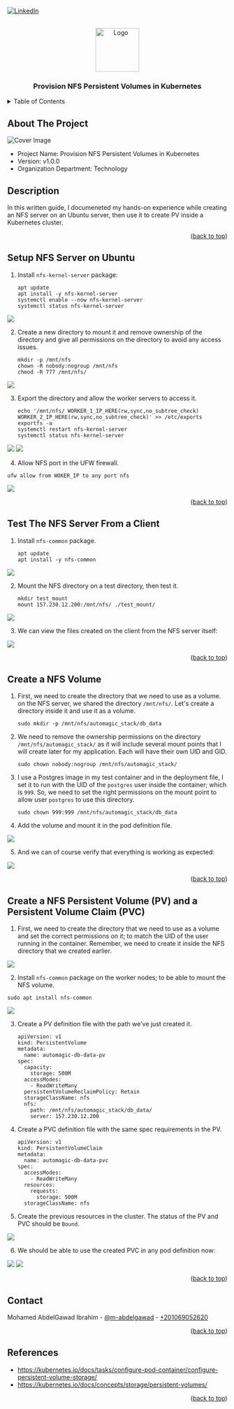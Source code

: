 <a name="readme-top"></a>

[![LinkedIn][linkedin-shield]][linkedin-url]



<!-- PROJECT LOGO -->
<br />
<div align="center">
  <img src="readme_files/logo.png" alt="Logo" width="100">
  <h3 align="center">Provision NFS Persistent Volumes in Kubernetes</h3>
</div>



<!-- TABLE OF CONTENTS -->
<details>
  <summary>Table of Contents</summary>
  <ol>
    <li><a href="#about-the-project">About The Project</a></li>
    <li><a href="#description">Description</li>
    <li><a href="#setup-nfs-server-on-ubuntu">Setup NFS Server on Ubuntu</a></li>
    <li><a href="#test-the-nfs-server-from-a-client">Test The NFS Server From a Client</a></li>
    <li><a href="#create-a-nfs-volume">Create a NFS Volume</a></li>
    <li><a href="#create-a-nfs-persistent-volume-pv-and-a-persistent-volume-claim-pvc">Create a NFS Persistent Volume (PV) and a Persistent Volume Claim (PVC)</a></li>
    <li><a href="#contact">Contact</a></li>
    <li><a href="#references">References</a></li>
  </ol>
</details>



<!-- ABOUT THE PROJECT -->
## About The Project

<img src="readme_files/cover.jpg" alt="Cover Image">

* Project Name: Provision NFS Persistent Volumes in Kubernetes
* Version: v1.0.0
* Organization Department: Technology

## Description

In this written guide, I documeneted my hands-on experience while creating an NFS server on an Ubuntu server, then use it to create PV inside a Kubernetes cluster.

<p align="right">(<a href="#readme-top">back to top</a>)</p>

## Setup NFS Server on Ubuntu

1. Install `nfs-kernel-server` package:

    ```
    apt update
    apt install -y nfs-kernel-server
    systemctl enable --now nfs-kernel-server
    systemctl status nfs-kernel-server
    ```

<img src="readme_files/1.jpg">

2. Create a new directory to mount it and remove ownership of the directory and give all permissions on the directory to avoid any access issues.
    
    ```
    mkdir -p /mnt/nfs
    chown -R nobody:nogroup /mnt/nfs
    chmod -R 777 /mnt/nfs/
    ```
<img src="readme_files/2.jpg">

3. Export the directory and allow the worker servers to access it.
    ```
    echo '/mnt/nfs/ WORKER_1_IP_HERE(rw,sync,no_subtree_check) WORKER_2_IP_HERE(rw,sync,no_subtree_check)' >> /etc/exports
    exportfs -a
    systemctl restart nfs-kernel-server
    systemctl status nfs-kernel-server
    ```
<img src="readme_files/3.jpg">
<img src="readme_files/4.jpg">

4. Allow NFS port in the UFW firewall.
```
ufw allow from WOKER_IP to any port nfs
```
<img src="readme_files/5.jpg">


<p align="right">(<a href="#readme-top">back to top</a>)</p>

## Test The NFS Server From a Client

1. Install `nfs-common` package.

    ```
    apt update
    apt install -y nfs-common
    ```
<img src="readme_files/6.jpg">

2. Mount the NFS directory on a test directory, then test it.

    ```
    mkdir test_mount
    mount 157.230.12.200:/mnt/nfs/ ./test_mount/
    ```
<img src="readme_files/7.jpg">

3. We can view the files created on the client from the NFS server itself:

<img src="readme_files/8.jpg">

<p align="right">(<a href="#readme-top">back to top</a>)</p>

## Create a NFS Volume

1. First, we need to create the directory that we need to use as a volume. on the NFS server, we shared the directory `/mnt/nfs/`. Let's create a directory inside it and use it as a volume.

    ```
    sudo mkdir -p /mnt/nfs/automagic_stack/db_data
    ```

2. We need to remove the ownership permissions on the directory `/mnt/nfs/automagic_stack/` as it will include several mount points that I will create later for my application. Each will have their own UID and GID.
    
    ```
    sudo chown nobody:nogroup /mnt/nfs/automagic_stack/
    ```

3. I use a Postgres image in my test container and in the deployment file, I set it to run with the UID of the `postgres` user inside the container; which is `999`. So, we need to set the right permissions on the mount point to allow user `postgres` to use this directory.

    ```
    sudo chown 999:999 /mnt/nfs/automagic_stack/db_data
    ```

4. Add the volume and mount it in the pod definition file.

<img src="readme_files/10.jpg">

5. And we can of course verify that everything is working as expected:

<img src="readme_files/9.jpg">

<p align="right">(<a href="#readme-top">back to top</a>)</p>

## Create a NFS Persistent Volume (PV) and a Persistent Volume Claim (PVC)

1. First, we need to create the directory that we need to use as a volume and set the correct permissions on it; to match the UID of the user running in the container. Remember, we need to create it inside the NFS directory that we created earlier.

<img src="readme_files/11.jpg">

2. Install `nfs-common` package on the worker nodes; to be able to mount the NFS volume.

```
sudo apt install nfs-common
```

<img src="readme_files/15.jpg">

3. Create a PV definition file with the path we've just created it.

    ```
    apiVersion: v1
    kind: PersistentVolume
    metadata:
      name: automagic-db-data-pv
    spec:
      capacity:
        storage: 500M
      accessModes:
        - ReadWriteMany
      persistentVolumeReclaimPolicy: Retain
      storageClassName: nfs
      nfs:
        path: /mnt/nfs/automagic_stack/db_data/
        server: 157.230.12.200
    ```

4. Create a PVC definition file with the same spec requirements in the PV.

    ```
    apiVersion: v1
    kind: PersistentVolumeClaim
    metadata:
      name: automagic-db-data-pvc
    spec:
      accessModes:
        - ReadWriteMany
      resources:
        requests:
          storage: 500M
      storageClassName: nfs
    ```

5. Create the previous resources in the cluster. The status of the PV and PVC should be `Bound`.

<img src="readme_files/12.jpg">

6. We should be able to use the created PVC in any pod definition now:

<img src="readme_files/13.jpg">

<img src="readme_files/14.jpg">

<p align="right">(<a href="#readme-top">back to top</a>)</p>

## Contact

Mohamed AbdelGawad Ibrahim - [@m-abdelgawad](https://www.linkedin.com/in/m-abdelgawad/) - <a href="tel:+201069052620">+201069052620</a>

<p align="right">(<a href="#readme-top">back to top</a>)</p>

## References

* https://kubernetes.io/docs/tasks/configure-pod-container/configure-persistent-volume-storage/
* https://kubernetes.io/docs/concepts/storage/persistent-volumes/


<p align="right">(<a href="#readme-top">back to top</a>)</p>

<!-- MARKDOWN LINKS & IMAGES -->
<!-- https://www.markdownguide.org/basic-syntax/#reference-style-links -->
[linkedin-shield]: https://img.shields.io/badge/-LinkedIn-black.svg?style=for-the-badge&logo=linkedin&colorB=555
[linkedin-url]: https://www.linkedin.com/in/m-abdelgawad/

